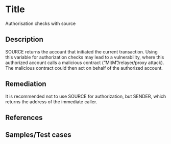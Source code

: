 # Title
Authorisation checks with source

## Description
SOURCE returns the account that initiated the current transaction. Using this variable for authorization checks may lead to a vulnerability, where this authorized account calls a malicious contract (“MitM”/relayer/proxy attack). The malicious contract could then act on behalf of the authorized account.  

## Remediation
It is recommended not to use SOURCE for authorization, but SENDER, which returns the address of the immediate caller.

## References


## Samples/Test cases
